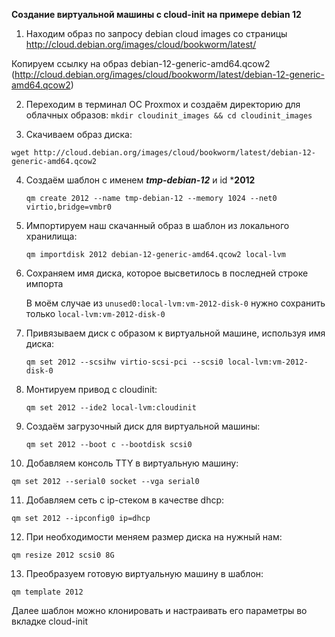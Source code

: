 **Создание виртуальной машины с cloud-init на примере debian 12**

1. Находим образ по запросу debian cloud images со страницы http://cloud.debian.org/images/cloud/bookworm/latest/

Копируем ссылку на образ debian-12-generic-amd64.qcow2 (http://cloud.debian.org/images/cloud/bookworm/latest/debian-12-generic-amd64.qcow2)

2. Переходим в терминал OC Proxmox и создаём директорию для облачных образов:
   ``mkdir cloudinit_images && cd cloudinit_images``

3. Скачиваем образ диска:

  ``wget http://cloud.debian.org/images/cloud/bookworm/latest/debian-12-generic-amd64.qcow2``

4. Создаём шаблон с именем ***tmp-debian-12*** и id ***2012**

   ``qm create 2012 --name tmp-debian-12 --memory 1024 --net0 virtio,bridge=vmbr0``

5. Импортируем наш скачанный образ в шаблон из локального хранилища:

   ``qm importdisk 2012 debian-12-generic-amd64.qcow2 local-lvm``

6. Сохраняем имя диска, которое высветилось в последней строке импорта

   В моём случае из ``unused0:local-lvm:vm-2012-disk-0`` нужно сохранить только ``local-lvm:vm-2012-disk-0``

7. Привязываем диск с образом к виртуальной машине, используя имя диска:

   ``qm set 2012 --scsihw virtio-scsi-pci --scsi0 local-lvm:vm-2012-disk-0``

8. Монтируем привод с cloudinit:

   ``qm set 2012 --ide2 local-lvm:cloudinit``

9. Создаём загрузочный диск для виртуальной машины:

   ``qm set 2012 --boot c --bootdisk scsi0``

10. Добавляем консоль TTY в виртуальную машину:

   ``qm set 2012 --serial0 socket --vga serial0``

11. Добавляем сеть с ip-стеком в качестве dhcp:

   ``qm set 2012 --ipconfig0 ip=dhcp``

12. При необходимости меняем размер диска на нужный нам:

   ``qm resize 2012 scsi0 8G``

13. Преобразуем готовую виртуальную машину в шаблон:

   ``qm template 2012``

Далее шаблон можно клонировать и настраивать его параметры во вкладке cloud-init
